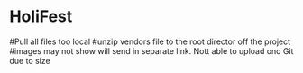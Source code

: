 # HoliFest
#Pull all files too local
#unzip vendors file to the root director off the project
#images may not show will send in separate link. Nott able to upload ono Git due to size
